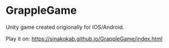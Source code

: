 # GrappleGame

Unity game created origionally for IOS/Android.

Play it on: https://sinakokab.github.io/GrappleGame/index.html
